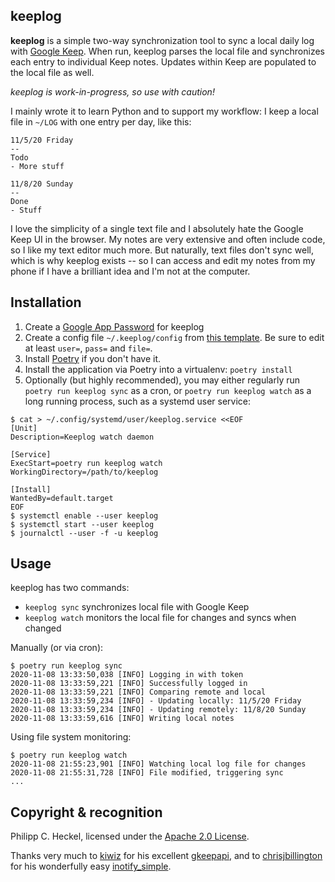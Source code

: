 keeplog
--
**keeplog** is a simple two-way synchronization tool to sync a local daily log with [Google Keep](https://keep.google.com). 
When run, keeplog parses the local file and synchronizes each entry to individual Keep notes. Updates within Keep are 
populated to the local file as well.

_keeplog is work-in-progress, so use with caution!_

I mainly wrote it to learn Python and to support my workflow: I keep a local file in `~/LOG` with one entry 
per day, like this:

```
11/5/20 Friday
--
Todo
- More stuff

11/8/20 Sunday
--
Done
- Stuff
``` 

I love the simplicity of a single text file and I absolutely hate the Google Keep UI in the browser. My notes are very
extensive and often include code, so I like my text editor much more. But naturally, text files don't sync well, which 
is why keeplog exists -- so I can access and edit my notes from my phone if I have a brilliant idea and I'm not at 
the computer.

Installation
--
1. Create a [Google App Password](https://myaccount.google.com/apppasswords) for keeplog
2. Create a config file `~/.keeplog/config` from [this template](config). Be sure to edit at least 
   `user=`, `pass=` and `file=`.
3. Install [Poetry](https://python-poetry.org) if you don't have it.
4. Install the application via Poetry into a virtualenv: `poetry install`
5. Optionally (but highly recommended), you may either regularly run `poetry run keeplog sync` as a cron, or `poetry run keeplog watch` 
   as a long running process, such as a systemd user service:
   
```
$ cat > ~/.config/systemd/user/keeplog.service <<EOF
[Unit]
Description=Keeplog watch daemon

[Service]
ExecStart=poetry run keeplog watch
WorkingDirectory=/path/to/keeplog

[Install]
WantedBy=default.target
EOF
$ systemctl enable --user keeplog
$ systemctl start --user keeplog
$ journalctl --user -f -u keeplog
``` 

Usage
--
keeplog has two commands:

- `keeplog sync` synchronizes local file with Google Keep
- `keeplog watch` monitors the local file for changes and syncs when changed

Manually (or via cron):

```
$ poetry run keeplog sync
2020-11-08 13:33:50,038 [INFO] Logging in with token
2020-11-08 13:33:59,221 [INFO] Successfully logged in
2020-11-08 13:33:59,221 [INFO] Comparing remote and local
2020-11-08 13:33:59,234 [INFO] - Updating locally: 11/5/20 Friday
2020-11-08 13:33:59,234 [INFO] - Updating remotely: 11/8/20 Sunday
2020-11-08 13:33:59,616 [INFO] Writing local notes
```

Using file system monitoring:

```
$ poetry run keeplog watch
2020-11-08 21:55:23,901 [INFO] Watching local log file for changes
2020-11-08 21:55:31,728 [INFO] File modified, triggering sync
...
``` 




Copyright & recognition
--
Philipp C. Heckel, licensed under the [Apache 2.0 License](LICENSE).

Thanks very much to [kiwiz](https://github.com/kiwiz) for his excellent [gkeepapi](https://github.com/kiwiz/gkeepapi),
and to [chrisjbillington](https://github.com/chrisjbillington) for his wonderfully easy [inotify_simple](https://github.com/chrisjbillington/inotify_simple).
